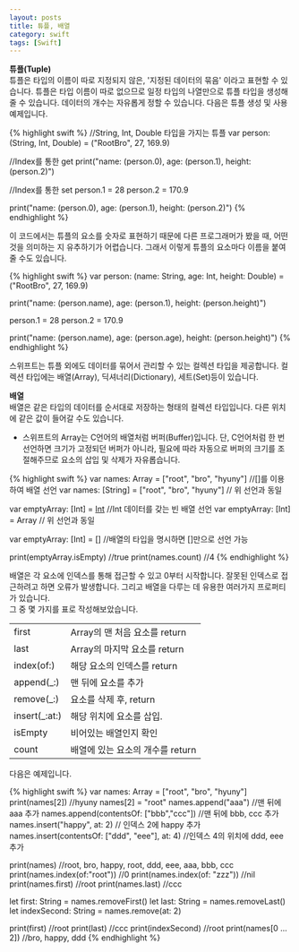 ```yaml
---
layout: posts
title: 튜플, 배열
category: swift
tags: [Swift]
---
```

**튜플(Tuple)**  
튜플은 타입의 이름이 따로 지정되지 않은, '지정된 데이터의 묶음' 이라고 표현할 수 있습니다.
튜플은 타입 이름이 따로 없으므로 일정 타입의 나열만으로 튜플 타입을 생성해 줄 수 있습니다.
데이터의 개수는 자유롭게 정할 수 있습니다. 
다음은 튜플 생성 및 사용 예제입니다.

{% highlight swift %}
//String, Int, Double 타입을 가지는 튜플
var person: (String, Int, Double) = ("RootBro", 27, 169.9)

//Index를 통한 get
print("name: \(person.0), age: \(person.1), height: \(person.2)")

//Index를 통한 set
person.1 = 28
person.2 = 170.9

print("name: \(person.0), age: \(person.1), height: \(person.2)")
{% endhighlight %}  

이 코드에서는 튜플의 요소를 숫자로 표현하기 때문에 다른 프로그래머가 봤을 때,
어떤 것을 의미하는 지 유추하기가 어렵습니다. 
그래서 이렇게 튜플의 요소마다 이름을 붙여줄 수도 있습니다.

{% highlight swift %}
var person: (name: String, age: Int, height: Double) = ("RootBro", 27, 169.9)

print("name: \(person.name), age: \(person.1), height: \(person.height)")

person.1 = 28
person.2 = 170.9

print("name: \(person.name), age: \(person.age), height: \(person.height)")
{% endhighlight %}  


스위프트는 튜플 외에도 데이터를 묶어서 관리할 수 있는 컬렉션 타입을 제공합니다.
컬렉션 타입에는 배열(Array), 딕셔너리(Dictionary), 세트(Set)등이 있습니다.  

**배열**    
배열은 같은 타입의 데이터를 순서대로 저장하는 형태의 컬렉션 타입입니다.
다른 위치에 같은 값이 들어갈 수도 있습니다.

* 스위프트의 Array는 C언어의 배열처럼 버퍼(Buffer)입니다. 단, C언어처럼 한 번 선언하면 크기가 고정되던
버퍼가 아니라, 필요에 따라 자동으로 버퍼의 크기를 조절해주므로 요소의 삽입 및 삭제가 자유롭습니다.  

{% highlight swift %}
var names: Array<String> = ["root", "bro", "hyuny"] //[]를 이용하여 배열 선언
var names: [String] = ["root", "bro", "hyuny"] // 위 선언과 동일

var emptyArray: [Int] = [Int]() //Int 데이터를 갖는 빈 배열 선언
var emptyArray: [Int] = Array<Int> // 위 선언과 동일

var emptyArray: [Int] = [] //배열의 타입을 명시하면 []만으로 선언 가능

print(emptyArray.isEmpty) //true
print(names.count) //4
{% endhighlight %}

배열은 각 요소에 인덱스를 통해 접근할 수 있고 0부터 시작합니다.
잘못된 인덱스로 접근하려고 하면 오류가 발생합니다. 
그리고 배열을 다루는 데 유용한 여러가지 프로퍼티가 있습니다.  
그 중 몇 가지를 표로 작성해보았습니다.

|               |                                  |
|---------------|----------------------------------|
| first         | Array의 맨 처음 요소를 return    |
| last          | Array의 마지막 요소를 return     |
| index(of:)    | 해당 요소의 인덱스를 return      |
| append(_:)    | 맨 뒤에 요소를 추가              |
| remove(_:)    | 요소를 삭제 후, return           |
| insert(_:at:) | 해당 위치에 요소를 삽입.         |
| isEmpty       | 비어있는 배열인지 확인           |
| count         | 배열에 있는 요소의 개수를 return |

다음은 예제입니다.

{% highlight swift %}
var names: Array<String> = ["root", "bro", "hyuny"]
print(names[2]) //hyuny
names[2] = "root"
names.append("aaa") //맨 뒤에 aaa 추가
names.append(contentsOf: ["bbb","ccc"]) //맨 뒤에 bbb, ccc 추가
names.insert("happy", at: 2) // 인덱스 2에 happy 추가
names.insert(contentsOf: ["ddd", "eee"], at: 4) //인덱스 4의 위치에 ddd, eee 추가

print(names) //root, bro, happy, root, ddd, eee, aaa, bbb, ccc
print(names.index(of:"root")) //0
print(names.index(of: "zzz")) //nil
print(names.first) //root
print(names.last) //ccc

let first: String = names.removeFirst()
let last: String = names.removeLast()
let indexSecond: String = names.remove(at: 2)

print(first) //root
print(last) //ccc
print(indexSecond) //root
print(names[0 ... 2]) //bro, happy, ddd
{% endhighlight %}
